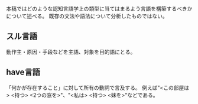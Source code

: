 本稿ではどのような認知言語学上の類型に当てはまるよう言語を構築するべきかについて述べる。
既存の文法や語法について分析したものではない。

## スル言語
動作主・原因・手段などを主語、対象を目的語にとる。

## have言語
「何かが存在すること」に対して所有の動詞で言及する。
例えば"<この部屋は> <持つ> <2つの窓を>"、"<私は> <持つ> <妹を>"などである。
